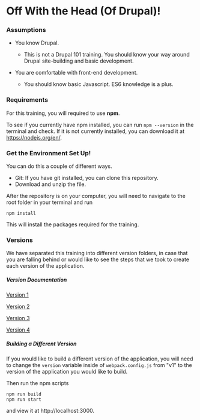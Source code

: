 # Off With the Head (Of Drupal)!

### Assumptions
* You know Drupal.
    * This is not a Drupal 101 training. You should know your way around Drupal site-building and basic development.

* You are comfortable with front-end development.
    * You should know basic Javascript. ES6 knowledge is a plus.
 
 ### Requirements
 For this training, you will required to use **npm**.
 
 To see if you currently have npm installed, you can run `npm --version` in the terminal and check. If it is not currently installed, you can download it at https://nodejs.org/en/.
 
 ### Get the Environment Set Up!
 You can do this a couple of different ways.
 * Git: If you have git installed, you can clone this repository.
 * Download and unzip the file.
 
 After the repository is on your computer, you will need to navigate to the root folder in your terminal and run 
 
    npm install
    
 This will install the packages required for the training.
 ### Versions
 We have separated this training into different version folders, in case that you are falling behind or would like to see the steps that we took to create each version of the application.

##### Version Documentation

[Version 1](/apps/v1/README.md)

[Version 2](/apps/v2/README.md)

[Version 3](/apps/v3/README.md)

[Version 4](/apps/v4/README.md)


##### Building a Different Version
If you would like to build a different version of the application, you will need to change the `version` variable inside of `webpack.config.js` from "v1" to the version of the application you would like to build. 

Then run the npm scripts 

    npm run build
    npm run start
 
and view it at http://localhost:3000.
